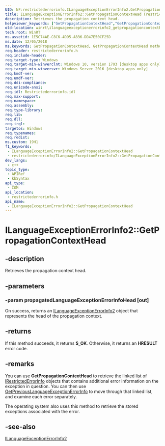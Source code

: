 ```yaml
---
UID: NF:restrictederrorinfo.ILanguageExceptionErrorInfo2.GetPropagationContextHead
title: ILanguageExceptionErrorInfo2::GetPropagationContextHead (restrictederrorinfo.h)
description: Retrieves the propagation context head.
helpviewer_keywords: ["GetPropagationContextHead","GetPropagationContextHead method [Windows Runtime]","GetPropagationContextHead method [Windows Runtime]","ILanguageExceptionErrorInfo2 interface","ILanguageExceptionErrorInfo2 interface [Windows Runtime]","GetPropagationContextHead method","ILanguageExceptionErrorInfo2.GetPropagationContextHead","ILanguageExceptionErrorInfo2::GetPropagationContextHead","restrictederrorinfo/ILanguageExceptionErrorInfo2::GetPropagationContextHead","winrt.ilanguageexceptionerrorinfo2_getpropagationcontexthead"]
old-location: winrt\ilanguageexceptionerrorinfo2_getpropagationcontexthead.htm
tech.root: WinRT
ms.assetid: 1E5C74AE-C8C6-4D95-A836-DD47E50CF25D
ms.date: 12/05/2018
ms.keywords: GetPropagationContextHead, GetPropagationContextHead method [Windows Runtime], GetPropagationContextHead method [Windows Runtime],ILanguageExceptionErrorInfo2 interface, ILanguageExceptionErrorInfo2 interface [Windows Runtime],GetPropagationContextHead method, ILanguageExceptionErrorInfo2.GetPropagationContextHead, ILanguageExceptionErrorInfo2::GetPropagationContextHead, restrictederrorinfo/ILanguageExceptionErrorInfo2::GetPropagationContextHead, winrt.ilanguageexceptionerrorinfo2_getpropagationcontexthead
req.header: restrictederrorinfo.h
req.include-header: 
req.target-type: Windows
req.target-min-winverclnt: Windows 10, version 1703 [desktop apps only]
req.target-min-winversvr: Windows Server 2016 [desktop apps only]
req.kmdf-ver: 
req.umdf-ver: 
req.ddi-compliance: 
req.unicode-ansi: 
req.idl: Restrictederrorinfo.idl
req.max-support: 
req.namespace: 
req.assembly: 
req.type-library: 
req.lib: 
req.dll: 
req.irql: 
targetos: Windows
req.typenames: 
req.redist: 
ms.custom: 19H1
f1_keywords:
 - ILanguageExceptionErrorInfo2::GetPropagationContextHead
 - restrictederrorinfo/ILanguageExceptionErrorInfo2::GetPropagationContextHead
dev_langs:
 - c++
topic_type:
 - APIRef
 - kbSyntax
api_type:
 - COM
api_location:
 - restrictederrorinfo.h
api_name:
 - ILanguageExceptionErrorInfo2::GetPropagationContextHead
---
```


# ILanguageExceptionErrorInfo2::GetPropagationContextHead


## -description

Retrieves the propagation context head.

## -parameters

### -param propagatedLanguageExceptionErrorInfoHead [out]

On success, returns an <a href="/windows/desktop/api/restrictederrorinfo/nn-restrictederrorinfo-ilanguageexceptionerrorinfo2">ILanguageExceptionErrorInfo2</a> object that represents the head of the propagation context.

## -returns

If this method succeeds, it returns <b xmlns:loc="http://microsoft.com/wdcml/l10n">S_OK</b>. Otherwise, it returns an <b xmlns:loc="http://microsoft.com/wdcml/l10n">HRESULT</b> error code.

## -remarks

You can use <b>GetPropagationContextHead</b> to retrieve the linked list of <a href="/windows/desktop/api/restrictederrorinfo/nn-restrictederrorinfo-irestrictederrorinfo">IRestrictedErrorInfo</a> objects that contains additional error information on the exception in question. You can then use <a href="/windows/desktop/api/restrictederrorinfo/nf-restrictederrorinfo-ilanguageexceptionerrorinfo2-getpreviouslanguageexceptionerrorinfo">GetPreviousLanguageExceptionErrorInfo</a> to move through that linked list, and examine each error separately.

 The operating system also uses this method to retrieve the stored exceptions associated with the error.

## -see-also

<a href="/windows/desktop/api/restrictederrorinfo/nn-restrictederrorinfo-ilanguageexceptionerrorinfo2">ILanguageExceptionErrorInfo2</a>

